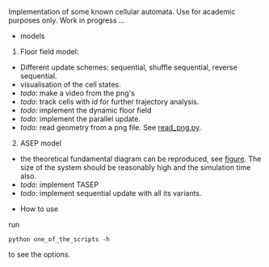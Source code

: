 Implementation of some known cellular automata. Use for academic purposes only.
Work in progress ...

* models

1. Floor field model:
  - Different update schemes: sequential, shuffle sequential, reverse sequential.
  - visualisation of the cell states.
  - *todo*: make a video from the png's
  - *todo*: track cells with _id_ for further trajectory analysis.
  - *todo*: implement the dynamic floor field
  - *todo*: implement the parallel update.
  - *todo*: read geometry from a png file. See [read_png.py](geometry/read_png.py).
2. ASEP model
  - the theoretical fundamental diagram can be reproduced, see [figure](figs/asep_fd.png). The size of the system should be reasonably high and the simulation time also.
  - *todo*: implement TASEP
  - *todo*: implement sequential update with all its variants.

* How to use

run

```
python one_of_the_scripts -h
```

to see the options.

